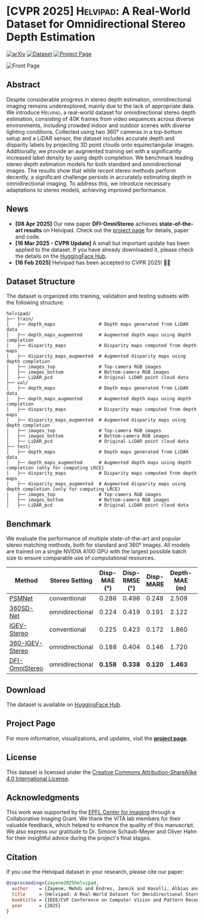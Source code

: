 
# [CVPR 2025] <span style="font-variant: small-caps;">Helvipad</span>: A Real-World Dataset for Omnidirectional Stereo Depth Estimation

[![arXiv](https://img.shields.io/badge/arXiv-2411.18335-b31b1b.svg)](https://arxiv.org/abs/2411.18335)
[![Dataset](https://img.shields.io/badge/Dataset-Download-blue.svg)](https://huggingface.co/datasets/chcorbi/helvipad)
[![Project Page](https://img.shields.io/badge/Project-Page-brightgreen)](https://vita-epfl.github.io/Helvipad/)

![Front Page](static/images/front_page.png)
## Abstract

Despite considerable progress in stereo depth estimation, omnidirectional imaging remains underexplored,
mainly due to the lack of appropriate data.
We introduce <span style="font-variant: small-caps;">Helvipad</span>,
a real-world dataset for omnidirectional stereo depth estimation, consisting of 40K frames from video sequences
across diverse environments, including crowded indoor and outdoor scenes with diverse lighting conditions.
Collected using two 360° cameras in a top-bottom setup and a LiDAR sensor, the dataset includes accurate
depth and disparity labels by projecting 3D point clouds onto equirectangular images. Additionally, we
provide an augmented training set with a significantly increased label density by using depth completion.
We benchmark leading stereo depth estimation models for both standard and omnidirectional images.
The results show that while recent stereo methods perform decently, a significant challenge persists in accurately
estimating depth in omnidirectional imaging. To address this, we introduce necessary adaptations to stereo models,
achieving improved performance.

## News

- **[08 Apr 2025]** Our new paper **DFI-OmniStereo** achieves **state-of-the-art results** on Helvipad. Check out the [project page](https://vita-epfl.github.io/DFI-OmniStereo-website/) for details, paper and code.
- **[16 Mar 2025 - CVPR Update]** A small but important update has been applied to the dataset. If you have already downloaded it, please check the details on the [HuggingFace Hub](https://github.com/vita-epfl/helvipad/releases).
- **[16 Feb 2025]** Helvipad has been accepted to CVPR 2025! 🎉🎉

## Dataset Structure

The dataset is organized into training, validation and testing subsets with the following structure:

```
helvipad/
├── train/
│   ├── depth_maps                # Depth maps generated from LiDAR data
│   ├── depth_maps_augmented      # Augmented depth maps using depth completion
│   ├── disparity_maps            # Disparity maps computed from depth maps
│   ├── disparity_maps_augmented  # Augmented disparity maps using depth completion
│   ├── images_top                # Top-camera RGB images
│   ├── images_bottom             # Bottom-camera RGB images
│   ├── LiDAR_pcd                 # Original LiDAR point cloud data
├── val/
│   ├── depth_maps                # Depth maps generated from LiDAR data
│   ├── depth_maps_augmented      # Augmented depth maps using depth completion
│   ├── disparity_maps            # Disparity maps computed from depth maps
│   ├── disparity_maps_augmented  # Augmented disparity maps using depth completion
│   ├── images_top                # Top-camera RGB images
│   ├── images_bottom             # Bottom-camera RGB images
│   ├── LiDAR_pcd                 # Original LiDAR point cloud data
├── test/
│   ├── depth_maps                # Depth maps generated from LiDAR data
│   ├── depth_maps_augmented      # Augmented depth maps using depth completion (only for computing LRCE)
│   ├── disparity_maps            # Disparity maps computed from depth maps
│   ├── disparity_maps_augmented  # Augmented disparity maps using depth completion (only for computing LRCE)
│   ├── images_top                # Top-camera RGB images
│   ├── images_bottom             # Bottom-camera RGB images
│   ├── LiDAR_pcd                 # Original LiDAR point cloud data
```


## Benchmark

We evaluate the performance of multiple state-of-the-art and popular stereo matching methods, both for standard and 360° images. All models are trained on a single NVIDIA A100 GPU with
the largest possible batch size to ensure comparable use of computational resources.

| Method                                              | Stereo Setting    | Disp-MAE (°) | Disp-RMSE (°) | Disp-MARE | Depth-MAE (m) | Depth-RMSE (m) | Depth-MARE | Depth-LRCE (m) |
|-----------------------------------------------------|-------------------|--------------|-----------|-----------|---------------|----------------|------------|----------------|
| [PSMNet](https://arxiv.org/abs/1803.08669)          | conventional      | 0.286        | 0.496     | 0.248     | 2.509         | 5.673          | 0.176      | 1.809          |
| [360SD-Net](https://arxiv.org/abs/1911.04460)       | omnidirectional   | 0.224        | 0.419     | 0.191     | 2.122         | 5.077          | 0.152      | 0.904          |
| [IGEV-Stereo](https://arxiv.org/abs/2303.06615)     | conventional      | 0.225        | 0.423     | 0.172     | 1.860         | 4.447          | 0.146      | 1.203          |
| [360-IGEV-Stereo](https://arxiv.org/abs/2411.18335) | omnidirectional   | 0.188        | 0.404     | 0.146     | 1.720         | 4.297          | 0.130      | **0.388**      |
| [DFI-OmniStereo](https://arxiv.org/abs/2503.23502)  | omnidirectional   | **0.158**    | **0.338** | **0.120** | **1.463**     | **3.767**      | **0.108**  | 0.397          |


## Download

The dataset is available on [HuggingFace Hub](https://github.com/vita-epfl/helvipad/releases).


## Project Page

For more information, visualizations, and updates, visit the **[project page](https://vita-epfl.github.io/Helvipad/)**.

## License

This dataset is licensed under the [Creative Commons Attribution-ShareAlike 4.0 International License](http://creativecommons.org/licenses/by-sa/4.0/).

## Acknowledgments

This work was supported by the [EPFL Center for Imaging](https://imaging.epfl.ch/) through a Collaborative Imaging Grant. 
We thank the VITA lab members for their valuable feedback, which helped to enhance the quality of this manuscript. 
We also express our gratitude to Dr. Simone Schaub-Meyer and Oliver Hahn for their insightful advice during the project's final stages.

## Citation

If you use the Helvipad dataset in your research, please cite our paper:

```bibtex
@inproceedings{zayene2025helvipad,
  author    = {Zayene, Mehdi and Endres, Jannik and Havolli, Albias and Corbière, Charles and Cherkaoui, Salim and Ben Ahmed Kontouli, Alexandre and Alahi, Alexandre},
  title     = {Helvipad: A Real-World Dataset for Omnidirectional Stereo Depth Estimation},
  booktitle = {IEEE/CVF Conference on Computer Vision and Pattern Recognition (CVPR)},
  year      = {2025}
}
```

